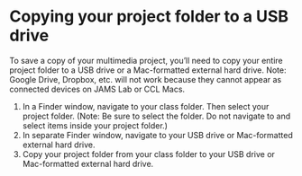 # Copying your project folder to a USB drive

To save a copy of your multimedia project, you’ll need to copy your entire project folder to a USB drive or a Mac-formatted external hard drive. Note: Google Drive, Dropbox, etc. will not work because they cannot appear as connected devices on JAMS Lab or CCL Macs.

1. In a Finder window, navigate to your class folder. Then select your project folder. \(Note: Be sure to select the folder. Do not navigate to and select items inside your project folder.\)
2. In separate Finder window, navigate to your USB drive or Mac-formatted external hard drive. 
3. Copy your project folder from your class folder to your USB drive or Mac-formatted external hard drive.


